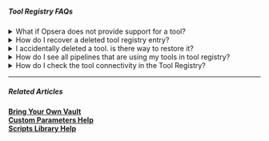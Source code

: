 ##### Tool Registry FAQs


<details>
<summary>What if Opsera does not provide support for a tool? </summary>

>Any tool that is spinned up via Opsera and any tool integrated via Tool Registry will be supported via Opsera. If you cannot find a tool that you are looking for, contact [**Opsera Support**](https://opsera.atlassian.net/servicedesk/customer/portal/2) support for additional help.
</details>


<details>
  <summary>How do I recover a deleted tool registry entry?</summary>

>Deleted entries cannot be retrieved.
</details>


<details>
  <summary>I accidentally deleted a tool. is there way to restore it? </summary>

>Please open a [**Support**](https://opsera.atlassian.net/servicedesk/customer/portal/2) request. We will check the tool status and restore the tool from last successful backup. Any changes after the last successful backup will not be available after the restore. 
</details>


<details>
  <summary>How do I see all pipelines that are using my tools in tool registry? </summary>

>From Tool Registry, choose a tool and navigate to the Usage tab to identify the list of pipelines using the tool. Users can also go to Reports, search for pipelines and look for tools being used within a pipeline.
</details>


<details>
  <summary>How do I check the tool connectivity in the Tool Registry?</summary>

>Once you provide the required credentials or keys, you can use "Test Connection" button in the tool registry to verify connection.
</details>

</details>


----

##### Related Articles


[**Bring Your Own Vault**](https://docs.opsera.io/bring-your-own-vault)  
[**Custom Parameters Help**](https://docs.opsera.io/tool-registry/parameters-creation)   
[**Scripts Library Help**](https://docs.opsera.io/tool-registry/scripts-creation)